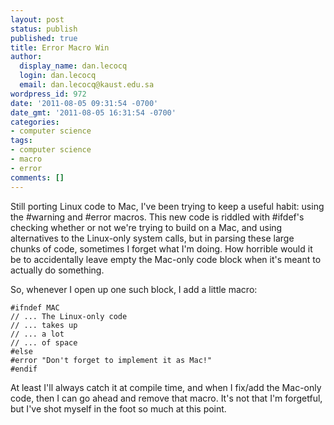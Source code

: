 ```yaml
---
layout: post
status: publish
published: true
title: Error Macro Win
author:
  display_name: dan.lecocq
  login: dan.lecocq
  email: dan.lecocq@kaust.edu.sa
wordpress_id: 972
date: '2011-08-05 09:31:54 -0700'
date_gmt: '2011-08-05 16:31:54 -0700'
categories:
- computer science
tags:
- computer science
- macro
- error
comments: []
---
```

Still porting Linux code to Mac, I've been trying to keep a useful habit: using the #warning and #error macros. This new code is riddled with #ifdef's checking whether or not we're trying to build on a Mac, and using alternatives to the Linux-only system calls, but in parsing these large chunks of code, sometimes I forget what I'm doing. How horrible would it be to accidentally leave empty the Mac-only code block when it's meant to actually do something.

So, whenever I open up one such block, I add a little macro:

```
#ifndef MAC
// ... The Linux-only code
// ... takes up
// ... a lot
// ... of space
#else
#error "Don't forget to implement it as Mac!"
#endif
```

At least I'll always catch it at compile time, and when I fix/add the Mac-only code, then I can go ahead and remove that macro. It's not that I'm forgetful, but I've shot myself in the foot so much at this point.
